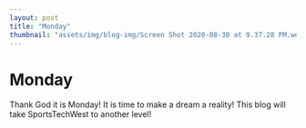 ```yaml
---
layout: post
title: "Monday"
thumbnail: "assets/img/blog-img/Screen Shot 2020-08-30 at 9.37.28 PM.webp"
---
```


# Monday

Thank God it is Monday! It is time to make a dream a reality!  This blog will take SportsTechWest to another level!
